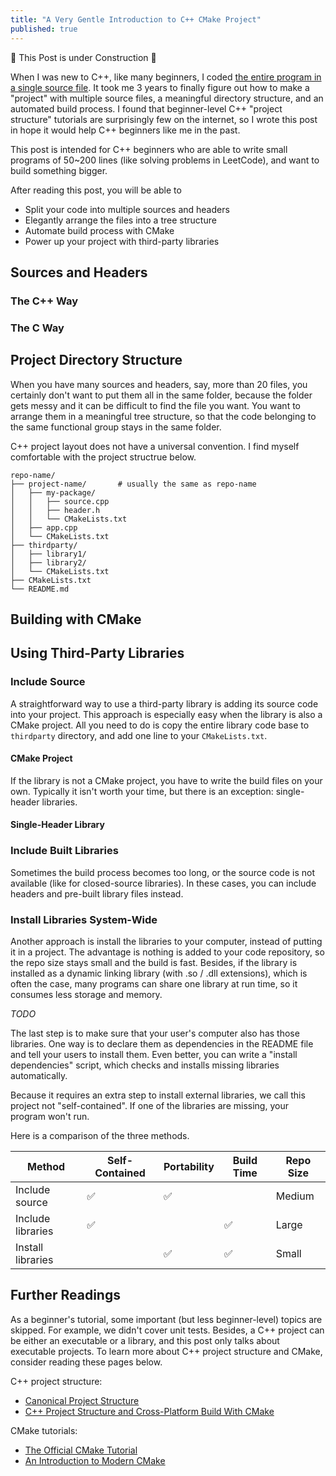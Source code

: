 ```yaml
---
title: "A Very Gentle Introduction to C++ CMake Project"
published: true
---
```


🚧 This Post is under Construction 🚧

When I was new to C++, like many beginners, I coded [the entire program in a single source file](https://github.com/bluerose73/Amazon-chess). It took me 3 years to finally figure out how to make a "project" with multiple source files, a meaningful directory structure, and an automated build process. I found that beginner-level C++ "project structure" tutorials are surprisingly few on the internet, so I wrote this post in hope it would help C++ beginners like me in the past.

This post is intended for C++ beginners who are able to write small programs of 50~200 lines (like solving problems in LeetCode), and want to build something bigger.

After reading this post, you will be able to
- Split your code into multiple sources and headers
- Elegantly arrange the files into a tree structure
- Automate build process with CMake
- Power up your project with third-party libraries

## Sources and Headers

### The C++ Way

### The C Way

## Project Directory Structure

When you have many sources and headers, say, more than 20 files, you certainly don't want to put them all in the same folder, because the folder gets messy and it can be difficult to find the file you want. You want to arrange them in a meaningful tree structure, so that the code belonging to the same functional group stays in the same folder.

C++ project layout does not have a universal convention. I find myself comfortable with the project structrue below.

```shell
repo-name/
├── project-name/       # usually the same as repo-name
│   ├── my-package/
│   │   ├── source.cpp
│   │   ├── header.h
│   │   └── CMakeLists.txt
│   ├── app.cpp
│   └── CMakeLists.txt
├── thirdparty/
│   ├── library1/
│   ├── library2/
│   └── CMakeLists.txt
├── CMakeLists.txt
└── README.md
```

## Building with CMake

## Using Third-Party Libraries

### Include Source

A straightforward way to use a third-party library is adding its source code into your project. This approach is especially easy when the library is also a CMake project. All you need to do is copy the entire library code base to ``thirdparty`` directory, and add one line to your ``CMakeLists.txt``.

#### CMake Project


If the library is not a CMake project, you have to write the build files on your own. Typically it isn't worth your time, but there is an exception: single-header libraries.

#### Single-Header Library

### Include Built Libraries

Sometimes the build process becomes too long, or the source code is not available (like for closed-source libraries). In these cases, you can include headers and pre-built library files instead.

### Install Libraries System-Wide

Another approach is install the libraries to your computer, instead of putting it in a project. The advantage is nothing is added to your code repository, so the repo size stays small and the build is fast. Besides, if the library is installed as a dynamic linking library (with .so / .dll extensions), which is often the case, many programs can share one library at run time, so it consumes less storage and memory.

*TODO*

The last step is to make sure that your user's computer also has those libraries. One way is to declare them as dependencies in the README file and tell your users to install them. Even better, you can write a "install dependencies" script, which checks and installs missing libraries automatically.

Because it requires an extra step to install external libraries, we call this project not "self-contained". If one of the libraries are missing, your program won't run.

Here is a comparison of the three methods.

| Method | Self-Contained | Portability | Build Time | Repo Size |
| ------ | -------------- | ----------- | ---------- | --------- |
| Include source | ✅     | ✅         |            | Medium    |
| Include libraries | ✅  |            | ✅         | Large     |
| Install libraries |     | ✅         | ✅         | Small     |

## Further Readings

As a beginner's tutorial, some important (but less beginner-level) topics are skipped. For example, we didn't cover unit tests. Besides, a C++ project can be either an executable or a library, and this post only talks about executable projects. To learn more about C++ project structure and CMake, consider reading these pages below.

C++ project structure:
- [Canonical Project Structure](https://www.open-std.org/jtc1/sc22/wg21/docs/papers/2018/p1204r0.html)
- [C++ Project Structure and Cross-Platform Build With CMake](https://medium.com/swlh/c-project-structure-for-cmake-67d60135f6f5)

CMake tutorials:
- [The Official CMake Tutorial](https://cmake.org/cmake/help/latest/guide/tutorial/index.html)
- [An Introduction to Modern CMake](https://cliutils.gitlab.io/modern-cmake/)